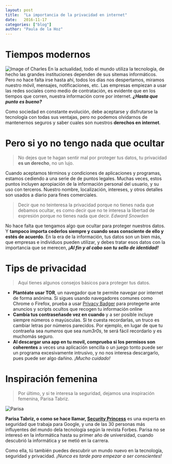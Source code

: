 ```yaml
---
layout: post
title:  "La importancia de la privacidad en internet"
date:   2016-11-17 
categories: ["blog"]
author: "Paula de la Hoz"
---
```

# Tiempos modernos
![Image of Charles](http://www.elpelicultista.com/wp-content/uploads/2015/04/tiempos-modernos-1.jpg)
En la actualidad, todo el mundo utiliza la tecnología, de hecho las grandes instituciones dependen de sus sitemas informáticos. 
Pero no hace falta irse hasta ahí, todos los días nos despertamos, miramos nuestro móvil, mensajes, notificaciones, etc. Las 
empresas empiezan a usar las redes sociales como medio de contratación, es evidente que en los tiempos que corren, nuestra 
información corre por internet. **_¿Hasta que punto es bueno?_**

Como sociedad en constante evolución, debe aceptarse y disfrutarse la tecnología con todas sus ventajas, pero no podemos olvidarnos 
de mantenernos seguros y saber cuales son nuestros **derechos en internet**. 

# Pero si yo no tengo nada que ocultar
> No dejes que te hagan sentir mal por proteger tus datos, tu privacidad **es un derecho**, no un lujo.

Cuando aceptamos términos y condiciones de aplicaciones y programas, estamos cediendo a una serie de de puntos legales. Muchas veces, 
estos puntos incluyen apropiación de la información personal del usuario, y su uso con terceros. Nuestro nombre, localización, 
intereses, y otros detalles son usados a diario para fines comerciales.

> Decir que no teinteresa la privacidad porque no tienes nada que debamos ocultar, es como decir que no te interesa la libertad de expresión porque no tienes nada que decir. _Edward Snowden_

No hace falta que tengamos algo que ocultar para proteger nuestros datos. Y **tampoco importa cederlos siempre y cuando seas consciente de 
ello y estés de acuerdo**. En la era de la información, tus datos son un bien más, que empresas e individuos pueden utilizar, y debes 
tratar esos datos con la importancia que se merecen, **_¡Al fin y al cabo son tu sello de identidad!_**

# Tips de privacidad
> Aquí tienes algunos consejos básicos para proteger tus datos. 

- **Plantéate usar TOR**, un navegador que te permite navegar por internet de forma anónima. Si sigues usando navegadores comunes como Chrome o Firefox, prueba a usar [Privacy Badger](https://www.eff.org/es/privacybadger) para protegerte ante anuncios y scripts ocultos que recogen tu información online
- **Cambia tus contraseñasde vez en cuando** y a ser posible incluye siempre números o mayúsculas. Si te cuesta recordarlas, un truco es cambiar letras por números parecidos. Por ejemplo, en lugar de que tu contraeña sea _numeros_ que sea _num3r0s_, te será fácil recordarlo y es muchomás seguro. 
- **Al descargar una app en tu movil, comprueba si los permisos son coherentes** a veces una aplicación sencilla o un juego tonto puede ser un programa excesivamente intrusivo, y no nos interesa descargarlo, pues puede ser algo dañino. _¡Mucho cuidado!_

# Inspiración femenina
> Por último, y si te interesa la seguridad, dejamos una inspiración femenina, Parisa Tabriz.

![Parisa](https://www.omegawatches.com/timeforher/site/assets/files/59466/pt01.1800x960.jpg)

**Parisa Tabriz, o como se hace llamar, [Security Princess](https://twitter.com/laparisa?lang=es)** es una experta en seguridad que trabaja para Google, y una de las 30 personas 
más influyentes del mundo dela tecnología según la revista Forbes. Parisa no se interesó en la informática hasta su primer año de universidad, 
cuando descubrió la informática y se metió en la carrera.  

Como ella, tú también puedes descubrir un mundo nuevo en la tecnología, seguridad y privacidad. _¡Nunca es tarde para empezar a ser conscientes!_
